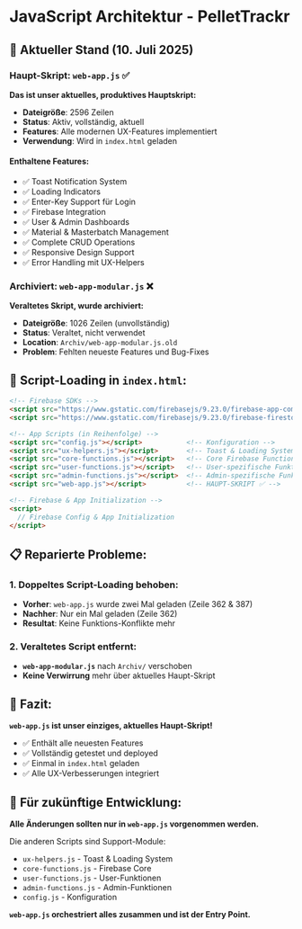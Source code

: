 # JavaScript Architektur - PelletTrackr

## 📁 **Aktueller Stand (10. Juli 2025)**

### **Haupt-Skript: `web-app.js`** ✅

**Das ist unser aktuelles, produktives Hauptskript:**

- **Dateigröße**: 2596 Zeilen
- **Status**: Aktiv, vollständig, aktuell
- **Features**: Alle modernen UX-Features implementiert
- **Verwendung**: Wird in `index.html` geladen

#### **Enthaltene Features:**
- ✅ Toast Notification System
- ✅ Loading Indicators 
- ✅ Enter-Key Support für Login
- ✅ Firebase Integration
- ✅ User & Admin Dashboards
- ✅ Material & Masterbatch Management
- ✅ Complete CRUD Operations
- ✅ Responsive Design Support
- ✅ Error Handling mit UX-Helpers

### **Archiviert: `web-app-modular.js`** ❌

**Veraltetes Skript, wurde archiviert:**

- **Dateigröße**: 1026 Zeilen (unvollständig)
- **Status**: Veraltet, nicht verwendet
- **Location**: `Archiv/web-app-modular.js.old`
- **Problem**: Fehlten neueste Features und Bug-Fixes

## 🔧 **Script-Loading in `index.html`:**

```html
<!-- Firebase SDKs -->
<script src="https://www.gstatic.com/firebasejs/9.23.0/firebase-app-compat.js"></script>
<script src="https://www.gstatic.com/firebasejs/9.23.0/firebase-firestore-compat.js"></script>

<!-- App Scripts (in Reihenfolge) -->
<script src="config.js"></script>           <!-- Konfiguration -->
<script src="ux-helpers.js"></script>       <!-- Toast & Loading System -->
<script src="core-functions.js"></script>   <!-- Core Firebase Functions -->
<script src="user-functions.js"></script>   <!-- User-spezifische Funktionen -->
<script src="admin-functions.js"></script>  <!-- Admin-spezifische Funktionen -->
<script src="web-app.js"></script>          <!-- HAUPT-SKRIPT ✅ -->

<!-- Firebase & App Initialization -->
<script>
  // Firebase Config & App Initialization
</script>
```

## 📋 **Reparierte Probleme:**

### **1. Doppeltes Script-Loading behoben:**
- **Vorher**: `web-app.js` wurde zwei Mal geladen (Zeile 362 & 387)
- **Nachher**: Nur ein Mal geladen (Zeile 362)
- **Resultat**: Keine Funktions-Konflikte mehr

### **2. Veraltetes Script entfernt:**
- **`web-app-modular.js`** nach `Archiv/` verschoben
- **Keine Verwirrung** mehr über aktuelles Haupt-Skript

## 🎯 **Fazit:**

**`web-app.js` ist unser einziges, aktuelles Haupt-Skript!**

- ✅ Enthält alle neuesten Features
- ✅ Vollständig getestet und deployed
- ✅ Einmal in `index.html` geladen
- ✅ Alle UX-Verbesserungen integriert

## 🚀 **Für zukünftige Entwicklung:**

**Alle Änderungen sollten nur in `web-app.js` vorgenommen werden.**

Die anderen Scripts sind Support-Module:
- `ux-helpers.js` - Toast & Loading System
- `core-functions.js` - Firebase Core
- `user-functions.js` - User-Funktionen
- `admin-functions.js` - Admin-Funktionen
- `config.js` - Konfiguration

**`web-app.js` orchestriert alles zusammen und ist der Entry Point.**
